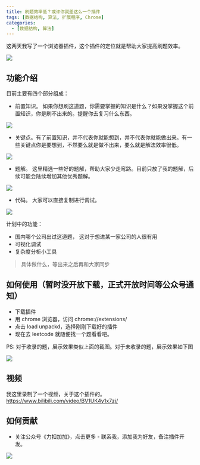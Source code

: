 ```yaml
---
title: 刷题效率低？或许你就差这么一个插件
tags: [数据结构, 算法, 扩展程序, Chrome]
categories:
  - [数据结构, 算法]
---
```


这两天我写了一个浏览器插件，这个插件的定位就是帮助大家提高刷题效率。

![](https://tva1.sinaimg.cn/large/007S8ZIlly1gfiqhxykhtj32m10u0qdc.jpg)

<!-- more -->

## 功能介绍

目前主要有四个部分组成：

- 前置知识。 如果你想刷这道题，你需要掌握的知识是什么？如果没掌握这个前置知识，你是刷不出来的。提醒你去复习什么东西。

![](https://tva1.sinaimg.cn/large/007S8ZIlly1gfiqnya27qj30n00iodgg.jpg)

- 关键点。有了前置知识，并不代表你就能想到，并不代表你就能做出来。有一些关键点你是要想到，不然要么就是做不出来，要么就是解法效率很低。

![](https://tva1.sinaimg.cn/large/007S8ZIlly1gfiqook3yjj30n00iojs0.jpg)

- 题解。 这里精选一些好的题解，帮助大家少走弯路。目前只放了我的题解，后续可能会陆续增加其他优秀题解。

![](https://tva1.sinaimg.cn/large/007S8ZIlly1gfiqovm8ocj30n00ioq3k.jpg)

- 代码。 大家可以直接复制进行调试。

![](https://tva1.sinaimg.cn/large/007S8ZIlly1gfiqp35h71j30n00ioq3s.jpg)

计划中的功能：

- 国内哪个公司出过这道题， 这对于想进某一家公司的人很有用
- 可视化调试
- 复杂度分析小工具

> 具体做什么，等出来之后再和大家同步

## 如何使用（暂时没开放下载，正式开放时间等公众号通知）

- 下载插件
- 用 chrome 浏览器，访问 chrome://extensions/
- 点击 load unpackd，选择刚刚下载好的插件
- 现在去 leetcode 就随便找一个题看看吧。

PS: 对于收录的题，展示效果类似上面的截图。对于未收录的题，展示效果如下图

![](https://tva1.sinaimg.cn/large/007S8ZIlly1gfiqrr2v4gj30n00io3zj.jpg)

## 视频

我这里录制了一个视频，关于这个插件的。https://www.bilibili.com/video/BV1UK4y1x7zj/

## 如何贡献

- 关注公众号《力扣加加》，点击更多 - 联系我，添加我为好友，备注插件开发。

![](https://tva1.sinaimg.cn/large/007S8ZIlly1gfcuzagjalj30p00dwabs.jpg)
